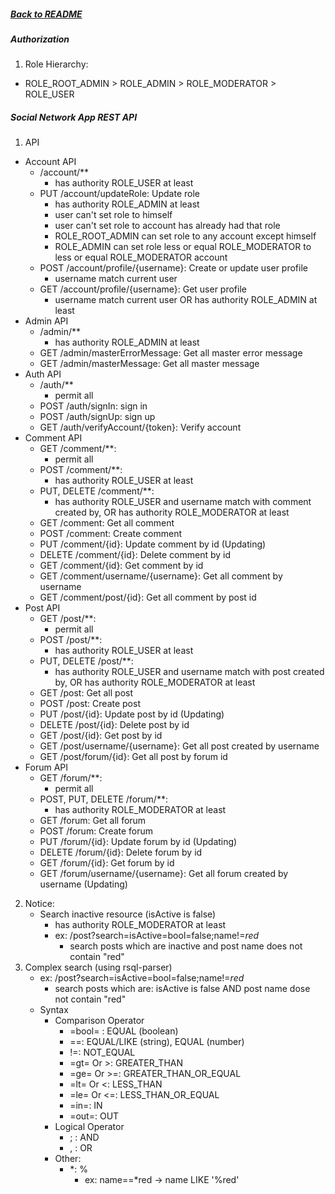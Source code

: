 ##### [Back to README](/README.md)

##### Authorization
1. Role Hierarchy:
- ROLE_ROOT_ADMIN > ROLE_ADMIN > ROLE_MODERATOR > ROLE_USER
        
##### Social Network App REST API

1. API
- Account API
  - /account/**
    - has authority ROLE_USER at least
  - PUT /account/updateRole: Update role
    - has authority ROLE_ADMIN at least
    - user can't set role to himself 
    - user can't set role to account has already had that role
    - ROLE_ROOT_ADMIN can set role to any account except himself
    - ROLE_ADMIN can set role less or equal ROLE_MODERATOR to less or equal ROLE_MODERATOR account
  - POST /account/profile/{username}: Create or update user profile
    - username match current user
  - GET /account/profile/{username}: Get user profile
    - username match current user OR has authority ROLE_ADMIN at least
- Admin API
  - /admin/**
    - has authority ROLE_ADMIN at least
  - GET /admin/masterErrorMessage: Get all master error message
  - GET /admin/masterMessage: Get all master message
- Auth API
  - /auth/**
    - permit all
  - POST /auth/signIn: sign in
  - POST /auth/signUp: sign up
  - GET /auth/verifyAccount/{token}: Verify account
- Comment API
  - GET /comment/**:
    - permit all
  - POST /comment/**:
    - has authority ROLE_USER at least
  - PUT, DELETE /comment/**:
    - has authority ROLE_USER and username match with comment created by, OR has authority ROLE_MODERATOR at least
  - GET /comment: Get all comment
  - POST /comment: Create comment
  - PUT /comment/{id}: Update comment by id (Updating)
  - DELETE /comment/{id}: Delete comment by id
  - GET /comment/{id}: Get comment by id
  - GET /comment/username/{username}: Get all comment by username
  - GET /comment/post/{id}: Get all comment by post id
- Post API
  - GET /post/**:
    - permit all
  - POST /post/**:
    - has authority ROLE_USER at least
  - PUT, DELETE /post/**:
    - has authority ROLE_USER and username match with post created by, OR has authority ROLE_MODERATOR at least
  - GET /post: Get all post
  - POST /post: Create post
  - PUT /post/{id}: Update post by id (Updating)
  - DELETE /post/{id}: Delete post by id
  - GET /post/{id}: Get post by id
  - GET /post/username/{username}: Get all post created by username
  - GET /post/forum/{id}: Get all post by forum id
- Forum API
  - GET /forum/**:
    - permit all
  - POST, PUT, DELETE /forum/**:
    - has authority ROLE_MODERATOR at least
  - GET /forum: Get all forum
  - POST /forum: Create forum
  - PUT /forum/{id}: Update forum by id (Updating)
  - DELETE /forum/{id}: Delete forum by id
  - GET /forum/{id}: Get forum by id
  - GET /forum/username/{username}: Get all forum created by username (Updating)
2. Notice:
   - Search inactive resource (isActive is false)
     - has authority ROLE_MODERATOR at least
     - ex: /post?search=isActive=bool=false;name!=*red*
       - search posts which are inactive and post name does not contain "red"
3. Complex search (using rsql-parser)
   - ex: /post?search=isActive=bool=false;name!=*red*
     - search posts which are: isActive is false AND post name dose not contain "red"
   - Syntax
     - Comparison Operator
       - =bool= : EQUAL (boolean)
       - ==: EQUAL/LIKE (string), EQUAL (number)
       - !=: NOT_EQUAL
       - =gt= Or >: GREATER_THAN 
       - =ge= Or >=: GREATER_THAN_OR_EQUAL
       - =lt= Or <: LESS_THAN 
       - =le= Or <=: LESS_THAN_OR_EQUAL
       - =in=: IN
       - =out=: OUT
     - Logical Operator
       - ; : AND
       - , : OR
     - Other:
       - *: %
         - ex: name==*red -> name LIKE '%red'
        
             
            
        
        
    